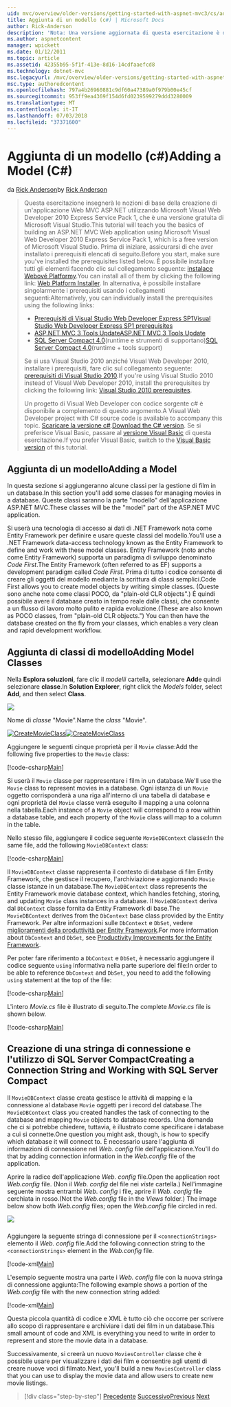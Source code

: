 ```yaml
---
uid: mvc/overview/older-versions/getting-started-with-aspnet-mvc3/cs/adding-a-model
title: Aggiunta di un modello (c#) | Microsoft Docs
author: Rick-Anderson
description: 'Nota: Una versione aggiornata di questa esercitazione è disponibile qui che usa ASP.NET MVC 5 e Visual Studio 2013. È più sicuro e molto più semplice da seguire e demo...'
ms.author: aspnetcontent
manager: wpickett
ms.date: 01/12/2011
ms.topic: article
ms.assetid: 42355b95-5f1f-413e-8d16-14cdfaaefcd8
ms.technology: dotnet-mvc
msc.legacyurl: /mvc/overview/older-versions/getting-started-with-aspnet-mvc3/cs/adding-a-model
msc.type: authoredcontent
ms.openlocfilehash: 797a4b26960881c9df60a47389a0f979b00e45cf
ms.sourcegitcommit: 953ff9ea4369f154d6fd0239599279ddd3280009
ms.translationtype: MT
ms.contentlocale: it-IT
ms.lasthandoff: 07/03/2018
ms.locfileid: "37371600"
---
```

<a name="adding-a-model-c"></a><span data-ttu-id="5792c-104">Aggiunta di un modello (c#)</span><span class="sxs-lookup"><span data-stu-id="5792c-104">Adding a Model (C#)</span></span>
====================
<span data-ttu-id="5792c-105">da [Rick Anderson](https://github.com/Rick-Anderson)</span><span class="sxs-lookup"><span data-stu-id="5792c-105">by [Rick Anderson](https://github.com/Rick-Anderson)</span></span>

> <span data-ttu-id="5792c-106">Questa esercitazione insegnerà le nozioni di base della creazione di un'applicazione Web MVC ASP.NET utilizzando Microsoft Visual Web Developer 2010 Express Service Pack 1, che è una versione gratuita di Microsoft Visual Studio.</span><span class="sxs-lookup"><span data-stu-id="5792c-106">This tutorial will teach you the basics of building an ASP.NET MVC Web application using Microsoft Visual Web Developer 2010 Express Service Pack 1, which is a free version of Microsoft Visual Studio.</span></span> <span data-ttu-id="5792c-107">Prima di iniziare, assicurarsi di che aver installato i prerequisiti elencati di seguito.</span><span class="sxs-lookup"><span data-stu-id="5792c-107">Before you start, make sure you've installed the prerequisites listed below.</span></span> <span data-ttu-id="5792c-108">È possibile installare tutti gli elementi facendo clic sul collegamento seguente: [instalace Webové Platformy](https://www.microsoft.com/web/gallery/install.aspx?appid=VWD2010SP1Pack).</span><span class="sxs-lookup"><span data-stu-id="5792c-108">You can install all of them by clicking the following link: [Web Platform Installer](https://www.microsoft.com/web/gallery/install.aspx?appid=VWD2010SP1Pack).</span></span> <span data-ttu-id="5792c-109">In alternativa, è possibile installare singolarmente i prerequisiti usando i collegamenti seguenti:</span><span class="sxs-lookup"><span data-stu-id="5792c-109">Alternatively, you can individually install the prerequisites using the following links:</span></span>
> 
> - [<span data-ttu-id="5792c-110">Prerequisiti di Visual Studio Web Developer Express SP1</span><span class="sxs-lookup"><span data-stu-id="5792c-110">Visual Studio Web Developer Express SP1 prerequisites</span></span>](https://www.microsoft.com/web/gallery/install.aspx?appid=VWD2010SP1Pack)
> - [<span data-ttu-id="5792c-111">ASP.NET MVC 3 Tools Update</span><span class="sxs-lookup"><span data-stu-id="5792c-111">ASP.NET MVC 3 Tools Update</span></span>](https://www.microsoft.com/web/gallery/install.aspx?appsxml=&amp;appid=MVC3)
> - <span data-ttu-id="5792c-112">[SQL Server Compact 4.0](https://www.microsoft.com/web/gallery/install.aspx?appid=SQLCE;SQLCEVSTools_4_0)(runtime e strumenti di supportano)</span><span class="sxs-lookup"><span data-stu-id="5792c-112">[SQL Server Compact 4.0](https://www.microsoft.com/web/gallery/install.aspx?appid=SQLCE;SQLCEVSTools_4_0)(runtime + tools support)</span></span>
> 
> <span data-ttu-id="5792c-113">Se si usa Visual Studio 2010 anziché Visual Web Developer 2010, installare i prerequisiti, fare clic sul collegamento seguente: [prerequisiti di Visual Studio 2010](https://www.microsoft.com/web/gallery/install.aspx?appsxml=&amp;appid=VS2010SP1Pack).</span><span class="sxs-lookup"><span data-stu-id="5792c-113">If you're using Visual Studio 2010 instead of Visual Web Developer 2010, install the prerequisites by clicking the following link: [Visual Studio 2010 prerequisites](https://www.microsoft.com/web/gallery/install.aspx?appsxml=&amp;appid=VS2010SP1Pack).</span></span>
> 
> <span data-ttu-id="5792c-114">Un progetto di Visual Web Developer con codice sorgente c# è disponibile a complemento di questo argomento.</span><span class="sxs-lookup"><span data-stu-id="5792c-114">A Visual Web Developer project with C# source code is available to accompany this topic.</span></span> <span data-ttu-id="5792c-115">[Scaricare la versione c#](https://code.msdn.microsoft.com/Introduction-to-MVC-3-10d1b098).</span><span class="sxs-lookup"><span data-stu-id="5792c-115">[Download the C# version](https://code.msdn.microsoft.com/Introduction-to-MVC-3-10d1b098).</span></span> <span data-ttu-id="5792c-116">Se si preferisce Visual Basic, passare al [versione Visual Basic](../vb/adding-a-model.md) di questa esercitazione.</span><span class="sxs-lookup"><span data-stu-id="5792c-116">If you prefer Visual Basic, switch to the [Visual Basic version](../vb/adding-a-model.md) of this tutorial.</span></span>


## <a name="adding-a-model"></a><span data-ttu-id="5792c-117">Aggiunta di un modello</span><span class="sxs-lookup"><span data-stu-id="5792c-117">Adding a Model</span></span>

<span data-ttu-id="5792c-118">In questa sezione si aggiungeranno alcune classi per la gestione di film in un database.</span><span class="sxs-lookup"><span data-stu-id="5792c-118">In this section you'll add some classes for managing movies in a database.</span></span> <span data-ttu-id="5792c-119">Queste classi saranno la parte "modello" dell'applicazione ASP.NET MVC.</span><span class="sxs-lookup"><span data-stu-id="5792c-119">These classes will be the "model" part of the ASP.NET MVC application.</span></span>

<span data-ttu-id="5792c-120">Si userà una tecnologia di accesso ai dati di .NET Framework nota come Entity Framework per definire e usare queste classi del modello.</span><span class="sxs-lookup"><span data-stu-id="5792c-120">You'll use a .NET Framework data-access technology known as the Entity Framework to define and work with these model classes.</span></span> <span data-ttu-id="5792c-121">Entity Framework (noto anche come Entity Framework) supporta un paradigma di sviluppo denominato *Code First*.</span><span class="sxs-lookup"><span data-stu-id="5792c-121">The Entity Framework (often referred to as EF) supports a development paradigm called *Code First*.</span></span> <span data-ttu-id="5792c-122">Prima di tutto i codice consente di creare gli oggetti del modello mediante la scrittura di classi semplici.</span><span class="sxs-lookup"><span data-stu-id="5792c-122">Code First allows you to create model objects by writing simple classes.</span></span> <span data-ttu-id="5792c-123">(Queste sono anche note come classi POCO, da "plain-old CLR objects".) È quindi possibile avere il database creato in tempo reale dalle classi, che consente a un flusso di lavoro molto pulito e rapida evoluzione.</span><span class="sxs-lookup"><span data-stu-id="5792c-123">(These are also known as POCO classes, from "plain-old CLR objects.") You can then have the database created on the fly from your classes, which enables a very clean and rapid development workflow.</span></span>

## <a name="adding-model-classes"></a><span data-ttu-id="5792c-124">Aggiunta di classi di modello</span><span class="sxs-lookup"><span data-stu-id="5792c-124">Adding Model Classes</span></span>

<span data-ttu-id="5792c-125">Nella **Esplora soluzioni**, fare clic il *modelli* cartella, selezionare **Add**e quindi selezionare **classe**.</span><span class="sxs-lookup"><span data-stu-id="5792c-125">In **Solution Explorer**, right click the *Models* folder, select **Add**, and then select **Class**.</span></span>

![](adding-a-model/_static/image1.png)

<span data-ttu-id="5792c-126">Nome di *classe* "Movie".</span><span class="sxs-lookup"><span data-stu-id="5792c-126">Name the *class* "Movie".</span></span>

<span data-ttu-id="5792c-127">[![CreateMovieClass](adding-a-model/_static/image3.png)](adding-a-model/_static/image2.png)</span><span class="sxs-lookup"><span data-stu-id="5792c-127">[![CreateMovieClass](adding-a-model/_static/image3.png)](adding-a-model/_static/image2.png)</span></span>

<span data-ttu-id="5792c-128">Aggiungere le seguenti cinque proprietà per il `Movie` classe:</span><span class="sxs-lookup"><span data-stu-id="5792c-128">Add the following five properties to the `Movie` class:</span></span>

[!code-csharp[Main](adding-a-model/samples/sample1.cs)]

<span data-ttu-id="5792c-129">Si userà il `Movie` classe per rappresentare i film in un database.</span><span class="sxs-lookup"><span data-stu-id="5792c-129">We'll use the `Movie` class to represent movies in a database.</span></span> <span data-ttu-id="5792c-130">Ogni istanza di un `Movie` oggetto corrisponderà a una riga all'interno di una tabella di database e ogni proprietà del `Movie` classe verrà eseguito il mapping a una colonna nella tabella.</span><span class="sxs-lookup"><span data-stu-id="5792c-130">Each instance of a `Movie` object will correspond to a row within a database table, and each property of the `Movie` class will map to a column in the table.</span></span>

<span data-ttu-id="5792c-131">Nello stesso file, aggiungere il codice seguente `MovieDBContext` classe:</span><span class="sxs-lookup"><span data-stu-id="5792c-131">In the same file, add the following `MovieDBContext` class:</span></span>

[!code-csharp[Main](adding-a-model/samples/sample2.cs)]

<span data-ttu-id="5792c-132">Il `MovieDBContext` classe rappresenta il contesto di database di film Entity Framework, che gestisce il recupero, l'archiviazione e aggiornando `Movie` classe istanze in un database.</span><span class="sxs-lookup"><span data-stu-id="5792c-132">The `MovieDBContext` class represents the Entity Framework movie database context, which handles fetching, storing, and updating `Movie` class instances in a database.</span></span> <span data-ttu-id="5792c-133">Il `MovieDBContext` deriva dal `DbContext` classe fornita da Entity Framework di base.</span><span class="sxs-lookup"><span data-stu-id="5792c-133">The `MovieDBContext` derives from the `DbContext` base class provided by the Entity Framework.</span></span> <span data-ttu-id="5792c-134">Per altre informazioni sulle `DbContext` e `DbSet`, vedere [miglioramenti della produttività per Entity Framework](https://blogs.msdn.com/b/efdesign/archive/2010/06/21/productivity-improvements-for-the-entity-framework.aspx?wa=wsignin1.0).</span><span class="sxs-lookup"><span data-stu-id="5792c-134">For more information about `DbContext` and `DbSet`, see [Productivity Improvements for the Entity Framework](https://blogs.msdn.com/b/efdesign/archive/2010/06/21/productivity-improvements-for-the-entity-framework.aspx?wa=wsignin1.0).</span></span>

<span data-ttu-id="5792c-135">Per poter fare riferimento a `DbContext` e `DbSet`, è necessario aggiungere il codice seguente `using` informativa nella parte superiore del file:</span><span class="sxs-lookup"><span data-stu-id="5792c-135">In order to be able to reference `DbContext` and `DbSet`, you need to add the following `using` statement at the top of the file:</span></span>

[!code-csharp[Main](adding-a-model/samples/sample3.cs)]

<span data-ttu-id="5792c-136">L'intero *Movie.cs* file è illustrato di seguito.</span><span class="sxs-lookup"><span data-stu-id="5792c-136">The complete *Movie.cs* file is shown below.</span></span>

[!code-csharp[Main](adding-a-model/samples/sample4.cs)]

## <a name="creating-a-connection-string-and-working-with-sql-server-compact"></a><span data-ttu-id="5792c-137">Creazione di una stringa di connessione e l'utilizzo di SQL Server Compact</span><span class="sxs-lookup"><span data-stu-id="5792c-137">Creating a Connection String and Working with SQL Server Compact</span></span>

<span data-ttu-id="5792c-138">Il `MovieDBContext` classe creata gestisce le attività di mapping e la connessione al database `Movie` oggetti per i record del database.</span><span class="sxs-lookup"><span data-stu-id="5792c-138">The `MovieDBContext` class you created handles the task of connecting to the database and mapping `Movie` objects to database records.</span></span> <span data-ttu-id="5792c-139">Una domanda che ci si potrebbe chiedere, tuttavia, è illustrato come specificare i database a cui si connette.</span><span class="sxs-lookup"><span data-stu-id="5792c-139">One question you might ask, though, is how to specify which database it will connect to.</span></span> <span data-ttu-id="5792c-140">È necessario usare l'aggiunta di informazioni di connessione nel *Web. config* file dell'applicazione.</span><span class="sxs-lookup"><span data-stu-id="5792c-140">You'll do that by adding connection information in the *Web.config* file of the application.</span></span>

<span data-ttu-id="5792c-141">Aprire la radice dell'applicazione *Web. config* file.</span><span class="sxs-lookup"><span data-stu-id="5792c-141">Open the application root *Web.config* file.</span></span> <span data-ttu-id="5792c-142">(Non il *Web. config* del file nei *viste* cartella.) Nell'immagine seguente mostra entrambi *Web. config* i file, aprire il *Web. config* file cerchiata in rosso.</span><span class="sxs-lookup"><span data-stu-id="5792c-142">(Not the *Web.config* file in the *Views* folder.) The image below show both *Web.config* files; open the *Web.config* file circled in red.</span></span>

![](adding-a-model/_static/image4.png)

### 

<span data-ttu-id="5792c-143">Aggiungere la seguente stringa di connessione per il `<connectionStrings>` elemento il *Web. config* file.</span><span class="sxs-lookup"><span data-stu-id="5792c-143">Add the following connection string to the `<connectionStrings>` element in the *Web.config* file.</span></span>

[!code-xml[Main](adding-a-model/samples/sample5.xml)]

<span data-ttu-id="5792c-144">L'esempio seguente mostra una parte i *Web. config* file con la nuova stringa di connessione aggiunta:</span><span class="sxs-lookup"><span data-stu-id="5792c-144">The following example shows a portion of the *Web.config* file with the new connection string added:</span></span>

[!code-xml[Main](adding-a-model/samples/sample6.xml)]

<span data-ttu-id="5792c-145">Questa piccola quantità di codice e XML è tutto ciò che occorre per scrivere allo scopo di rappresentare e archiviare i dati dei film in un database.</span><span class="sxs-lookup"><span data-stu-id="5792c-145">This small amount of code and XML is everything you need to write in order to represent and store the movie data in a database.</span></span>

<span data-ttu-id="5792c-146">Successivamente, si creerà un nuovo `MoviesController` classe che è possibile usare per visualizzare i dati dei film e consentire agli utenti di creare nuove voci di filmato.</span><span class="sxs-lookup"><span data-stu-id="5792c-146">Next, you'll build a new `MoviesController` class that you can use to display the movie data and allow users to create new movie listings.</span></span>

> [!div class="step-by-step"]
> <span data-ttu-id="5792c-147">[Precedente](adding-a-view.md)
> [Successivo](accessing-your-models-data-from-a-controller.md)</span><span class="sxs-lookup"><span data-stu-id="5792c-147">[Previous](adding-a-view.md)
[Next](accessing-your-models-data-from-a-controller.md)</span></span>
